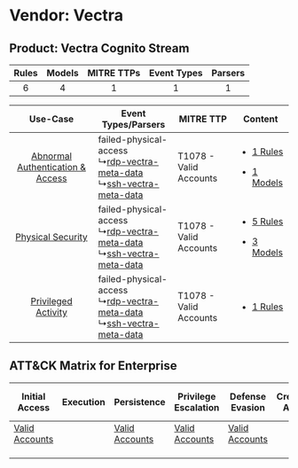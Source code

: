 Vendor: Vectra
==============
Product: Vectra Cognito Stream
------------------------------
| Rules | Models | MITRE TTPs | Event Types | Parsers |
|:-----:|:------:|:----------:|:-----------:|:-------:|
|   6   |   4    |     1      |      1      |    1    |

|    Use-Case    | Event Types/Parsers    | MITRE TTP    | Content    |
|:----:| ---- | ---- | ---- |
| [Abnormal Authentication & Access](../../../UseCases/uc_abnormal_authentication_&_access.md) |  failed-physical-access<br> ↳[rdp-vectra-meta-data](Ps/pC_rdpvectrametadata.md)<br> ↳[ssh-vectra-meta-data](Ps/pC_sshvectrametadata.md)<br> | T1078 - Valid Accounts<br> | [<ul><li>1 Rules</li></ul><ul><li>1 Models</li></ul>](RM/r_m_vectra_vectra_cognito_stream_Abnormal_Authentication_&_Access.md) |
|    [Physical Security](../../../UseCases/uc_physical_security.md)    |  failed-physical-access<br> ↳[rdp-vectra-meta-data](Ps/pC_rdpvectrametadata.md)<br> ↳[ssh-vectra-meta-data](Ps/pC_sshvectrametadata.md)<br> | T1078 - Valid Accounts<br> | [<ul><li>5 Rules</li></ul><ul><li>3 Models</li></ul>](RM/r_m_vectra_vectra_cognito_stream_Physical_Security.md)    |
|    [Privileged Activity](../../../UseCases/uc_privileged_activity.md)    |  failed-physical-access<br> ↳[rdp-vectra-meta-data](Ps/pC_rdpvectrametadata.md)<br> ↳[ssh-vectra-meta-data](Ps/pC_sshvectrametadata.md)<br> | T1078 - Valid Accounts<br> | [<ul><li>1 Rules</li></ul>](RM/r_m_vectra_vectra_cognito_stream_Privileged_Activity.md)    |

ATT&CK Matrix for Enterprise
----------------------------
| Initial Access                                                      | Execution | Persistence                                                         | Privilege Escalation                                                | Defense Evasion                                                     | Credential Access | Discovery | Lateral Movement | Collection | Command and Control | Exfiltration | Impact |
| ------------------------------------------------------------------- | --------- | ------------------------------------------------------------------- | ------------------------------------------------------------------- | ------------------------------------------------------------------- | ----------------- | --------- | ---------------- | ---------- | ------------------- | ------------ | ------ |
| [Valid Accounts](https://attack.mitre.org/techniques/T1078)<br><br> |           | [Valid Accounts](https://attack.mitre.org/techniques/T1078)<br><br> | [Valid Accounts](https://attack.mitre.org/techniques/T1078)<br><br> | [Valid Accounts](https://attack.mitre.org/techniques/T1078)<br><br> |                   |           |                  |            |                     |              |        |
